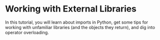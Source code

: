 # Working with External Libraries
In this tutorial, you will learn about imports in Python, get some tips for working with unfamiliar libraries (and the objects they return), and dig into operator overloading.
